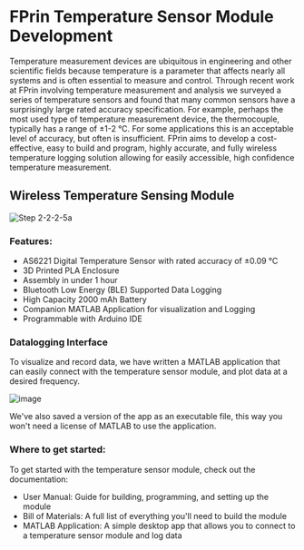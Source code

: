 # FPrin Temperature Sensor Module Development
Temperature measurement devices are ubiquitous in engineering and other scientific fields because temperature is a parameter that affects nearly all systems and is often essential to measure and control. Through recent work at FPrin involving temperature measurement and analysis we surveyed a series of temperature sensors and found that many common sensors have a surprisingly large rated accuracy specification. For example, perhaps the most used type of temperature measurement device, the thermocouple, typically has a range of ±1-2 °C. For some applications this is an acceptable level of accuracy, but often is insufficient. FPrin aims to develop a cost-effective, easy to build and program, highly accurate, and fully wireless temperature logging solution allowing for easily accessible, high confidence temperature measurement.
## Wireless Temperature Sensing Module
![Step 2-2-2-5a](https://github.com/FPrinLLC/FPrin_Temperature_Sensor_Module/assets/125088225/2417efe3-f823-4f97-89d9-5d4cc39765a2)

### Features:
- AS6221 Digital Temperature Sensor with rated accuracy of ±0.09 °C
- 3D Printed PLA Enclosure
- Assembly in under 1 hour
- Bluetooth Low Energy (BLE) Supported Data Logging
- High Capacity 2000 mAh Battery
- Companion MATLAB Application for visualization and Logging
- Programmable with Arduino IDE

### Datalogging Interface
To visualize and record data, we have written a MATLAB application that can easily connect with the temperature sensor module, and plot data at a desired frequency.

![image](https://github.com/FPrinLLC/FPrin_Temperature_Sensor_Module/assets/125088225/4d5cf51e-a791-4607-8e4b-985fe710dbf9)

We've also saved a version of the app as an executable file, this way you won't need a license of MATLAB to use the application.

### Where to get started:
To get started with the temperature sensor module, check out the documentation:
- User Manual: Guide for building, programming, and setting up the module
- Bill of Materials: A full list of everything you'll need to build the module
- MATLAB Application: A simple desktop app that allows you to connect to a temperature sensor module and log data
